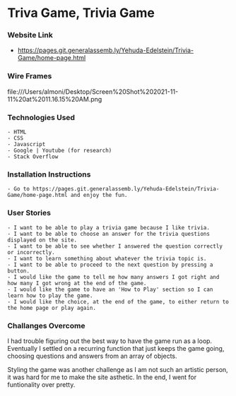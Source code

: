 # Triva Game, Trivia Game

### Website Link 
- https://pages.git.generalassemb.ly/Yehuda-Edelstein/Trivia-Game/home-page.html

### Wire Frames

file:///Users/almoni/Desktop/Screen%20Shot%202021-11-11%20at%2011.16.15%20AM.png

### Technologies Used
    - HTML
    - CSS
    - Javascript
    - Google | Youtube (for research)
    - Stack Overflow

### Installation Instructions
    - Go to https://pages.git.generalassemb.ly/Yehuda-Edelstein/Trivia-Game/home-page.html and enjoy the fun.

### User Stories
    - I want to be able to play a trivia game because I like trivia.
    - I want to be able to choose an answer for the trivia questions displayed on the site.
    - I want to be able to see whether I answered the question correctly or incorrectly.
    - I want to learn something about whatever the trivia topic is.
    - I want to be able to proceed to the next question by pressing a button.
    - I would like the game to tell me how many answers I got right and how many I got wrong at the end of the game.
    - I would like the game to have an 'How to Play' section so I can learn how to play the game.
    - I would like the choice, at the end of the game, to either return to the home page or play again.

### Challanges Overcome

I had trouble figuring out the best way to have the game run as a loop. Eventually I settled on a recurring function that just keeps the game going, choosing questions and answers from an array of objects. 

Styling the game was another challenge as I am not such an artistic person, it was hard for me to make the site asthetic. In the end, I went for funtionality over pretty.



